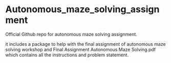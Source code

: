# Autonomous_maze_solving_assignment
Official Github repo for autonomous maze solving assignment.

it includes a package to help with the final assignment of autonomous maze solving workshop and Final Assignment Autonomous Maze Solving.pdf which contains all the instructions and problem statement.
